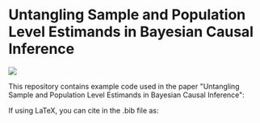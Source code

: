 # Untangling Sample and Population Level Estimands in Bayesian Causal Inference

![](manuscript_results/comparison_fig.png)

This repository contains example code used in the paper "Untangling Sample and Population Level Estimands in Bayesian Causal Inference":


If using LaTeX, you can cite in the .bib file as:

```


```


